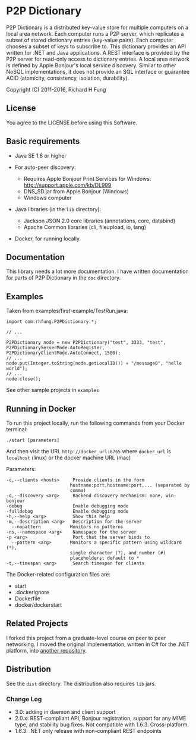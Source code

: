 P2P Dictionary
==============

P2P Dictionary is a distributed key-value store for multiple computers on a local area network.
Each computer runs a P2P server, which replicates a subset of stored dictionary entries (key-value pairs).
Each computer chooses a subset of keys to subscribe to. This dictionary provides an API written for .NET
and Java applications. A REST interface is provided by the P2P server for read-only access to dictionary entries.
A local area network is defined by Apple Bonjour's local service discovery. Similar to other NoSQL implementations,
it does not provide an SQL interface or guarantee ACID (atomicity, consistency, isolation, durability).

Copyright (C) 2011-2016, Richard H Fung

License
-------

You agree to the LICENSE before using this Software.

Basic requirements
------------------

* Java SE 1.6 or higher

* For auto-peer discovery:
  * Requires Apple Bonjour Print Services for Windows:
  http://support.apple.com/kb/DL999
  * DNS_SD.jar from Apple Bonjour (Windows)
  * Windows computer

* Java libraries (in the `lib` directory):
  * Jackson JSON 2.0 core libraries (annotations, core, databind)
  * Apache Common libraries (cli, fileupload, io, lang)

* Docker, for running locally.

Documentation
-------------

This library needs a lot more documentation. I have written documentation for parts of P2P Dictionary
in the `doc` directory.

Examples
--------

Taken from examples/first-example/TestRun.java:

    import com.rhfung.P2PDictionary.*;

    // ...

    P2PDictionary node = new P2PDictionary("test", 3333, "test", P2PDictionaryServerMode.AutoRegister, P2PDictionaryClientMode.AutoConnect, 1500);
    // ...
    node.put(Integer.toString(node.getLocalID()) + "/message0", "hello world");
    // ...
    node.close();

See other sample projects in `examples`

Running in Docker
-----------------

To run this project locally, run the following commands from your Docker terminal:

    ./start [parameters]

And then visit the URL ```http://docker_url:8765``` where `docker_url` is `localhost` (linux)
or the docker machine URL (mac)

Parameters:

    -c,--clients <hosts>     Provide clients in the form
                            hostname:port,hostname:port,... (separated by
                            comma)
    -d,--discovery <arg>     Backend discovery mechanism: none, win-bonjour
    -debug                   Enable debugging mode
    -fulldebug               Enable debugging mode
    -h,--help <arg>          Show this help
    -m,--description <arg>   Description for the server
      --nopattern           Monitors no patterns
    -ns,--namespace <arg>    Namespace for the server
    -p <arg>                 Port that the server binds to
      --pattern <arg>       Monitors a specific pattern using wildcard (*),
                            single character (?), and number (#)
                            placeholders; default to *
    -t,--timespan <arg>      Search timespan for clients

The Docker-related configuration files are:

* start
* .dockerignore
* Dockerfile
* docker/dockerstart

Related Projects
----------------

I forked this project from a graduate-level course on peer to peer networking.
I moved the original implementation, written in C# for the .NET platform,
into [another repository](https://github.com/rhfung/p2p-dictionary-csharp).

Distribution
----------------

See the `dist` directory. The distribution also requires `lib` jars.

### Change Log

* 3.0: adding in daemon and client support
* 2.0.x: REST-compliant API, Bonjour registration, support for any MIME type, and stability bug fixes.
         Not compatible with 1.6.3. Cross-platform.
* 1.6.3: .NET only release with non-compliant REST endpoints
